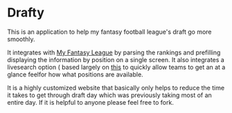 # Drafty

This is an application to help my fantasy football league's draft go more smoothly.

It integrates with [My Fantasy League](http://www.myfantasyleague.com/) by parsing the rankings and prefilling displaying 
the information by position on a single screen.  It also integrates a livesearch  option ( based largely on [this](http://orderedlist.com/blog/articles/live-search-with-quicksilver-style-for-jquery/) to quickly 
allow teams to get an at a glance feelfor how what positions are available.

It is a highly customized website that basically only helps to reduce the time it takes to get through draft day which
was previously taking most of an entire day. If it is helpful to anyone please feel free to fork.
